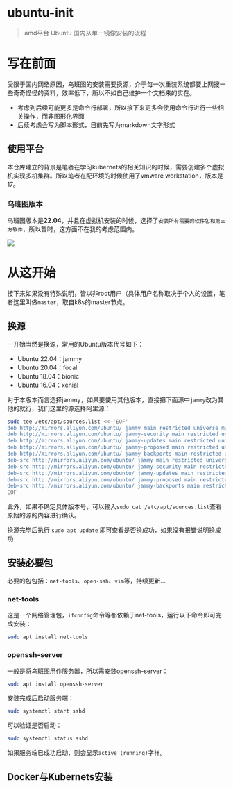 # ubuntu-init
> amd平台 Ubuntu 国内从单一镜像安装的流程

# 写在前面

受限于国内网络原因，乌班图的安装需要换源，介于每一次重装系统都要上网搜一些奇奇怪怪的资料，效率低下，所以不如自己维护一个文档来的实在。

* 考虑到后续可能更多是命令行部署，所以接下来更多会使用命令行进行一些相关操作，而非图形化界面
* 后续考虑会写为脚本形式，目前先写为markdown文字形式

## 使用平台

本仓库建立的背景是笔者在学习kubernets的相关知识的时候，需要创建多个虚拟机实现多机集群。所以笔者在配环境的时候使用了vmware workstation，版本是17。

### 乌班图版本

乌班图版本是**22.04**，并且在虚拟机安装的时候，选择了`安装所有需要的软件包和第三方软件`，所以暂时，这方面不在我的考虑范围内。

<img src="https://picture-bed-1305323352.cos.ap-beijing.myqcloud.com/uPic/20230405img_v2_f4cd2bcb-00d0-4f07-8ff8-173abbdbb08g.jpg" />

# 从这开始

接下来如果没有特殊说明，皆以非root用户（具体用户名称取决于个人的设置，笔者这里叫做`master`，取自k8s的master节点。

## 换源

一开始当然是换源，常用的Ubuntu版本代号如下：

- Ubuntu 22.04：jammy
- Ubuntu 20.04：focal
- Ubuntu 18.04：bionic
- Ubuntu 16.04：xenial

对于本版本而言选择jammy，如果要使用其他版本，直接把下面源中`jammy`改为其他的就行，我们这里的源选择阿里源：

```bash
sudo tee /etc/apt/sources.list <<-'EOF'
deb http://mirrors.aliyun.com/ubuntu/ jammy main restricted universe multiverse
deb http://mirrors.aliyun.com/ubuntu/ jammy-security main restricted universe multiverse
deb http://mirrors.aliyun.com/ubuntu/ jammy-updates main restricted universe multiverse
deb http://mirrors.aliyun.com/ubuntu/ jammy-proposed main restricted universe multiverse
deb http://mirrors.aliyun.com/ubuntu/ jammy-backports main restricted universe multiverse
deb-src http://mirrors.aliyun.com/ubuntu/ jammy main restricted universe multiverse
deb-src http://mirrors.aliyun.com/ubuntu/ jammy-security main restricted universe multiverse
deb-src http://mirrors.aliyun.com/ubuntu/ jammy-updates main restricted universe multiverse
deb-src http://mirrors.aliyun.com/ubuntu/ jammy-proposed main restricted universe multiverse
deb-src http://mirrors.aliyun.com/ubuntu/ jammy-backports main restricted universe multiverse
EOF
```

此外，如果不确定具体版本号，可以输入`sudo cat /etc/apt/sources.list`查看原始的源的内容进行确认。

换源完毕后执行 `sudo apt update` 即可查看是否换成功，如果没有报错说明换成功

## 安装必要包

必要的包包括：`net-tools`、`open-ssh`、`vim`等，持续更新...

### net-tools

这是一个网络管理包，`ifconfig`命令等都依赖于net-tools，运行以下命令即可完成安装：

```bash
sudo apt install net-tools
```

### openssh-server

一般是将乌班图用作服务器，所以需安装openssh-server：

```bash
sudo apt install openssh-server
```

安装完成后启动服务端：

```bash
sudo systemctl start sshd
```

可以验证是否启动：

```bash
sudo systemctl status sshd
```

如果服务端已成功启动，则会显示`active (running)`字样。

## Docker与Kubernets安装

